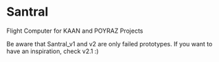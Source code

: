 # Santral
Flight Computer for KAAN and POYRAZ Projects

Be aware that Santral_v1 and v2 are only failed prototypes. If you want to have an inspiration, check v2.1 :)

